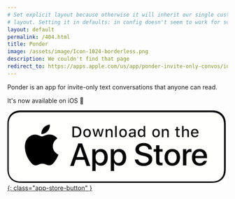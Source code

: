 ```yaml
---
# Set explicit layout because otherwise it will inherit our single custom
# layout. Setting it in defaults: in config doesn't seem to work for some reason.
layout: default
permalink: /404.html
title: Ponder
image: /assets/image/Icon-1024-borderless.png
description: We couldn't find that page
redirect_to: https://apps.apple.com/us/app/ponder-invite-only-convos/id1564974290
---
```


[comment]: # (Duplicate the home page in the event that the user is not redirected as intended)

Ponder is an app for invite-only text conversations that anyone can read.

It's now available on iOS 🥳


[![App Store Download](/assets/image/apple-app-store-button.png){: class="app-store-button" }](https://apps.apple.com/us/app/ponder-invite-only-convos/id1564974290)
